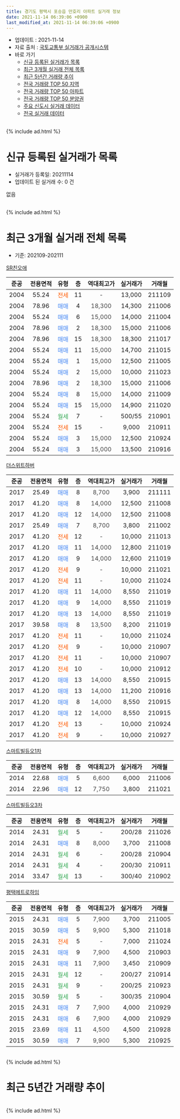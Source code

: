 ```yaml
---
title: 경기도 평택시 포승읍 만호리 아파트 실거래 정보
date: 2021-11-14 06:39:06 +0900
last_modified_at: 2021-11-14 06:39:06 +0900
---
```


* 업데이트 : 2021-11-14
* 자료 출처 : [국토교통부 실거래가 공개시스템](http://rt.molit.go.kr)
* 바로 가기
    * [신규 등록된 실거래가 목록](#신규-등록된-실거래가-목록)
    * [최근 3개월 실거래 전체 목록](#최근-3개월-실거래-전체-목록)
    * [최근 5년간 거래량 추이](#최근-5년간-거래량-추이)
    * [전국 거래량 TOP 50 지역](https://inasie.github.io/apt-trade-info/최근-3개월-전국에서-가장-거래가-많이-발생한-지역)
    * [전국 거래량 TOP 50 아파트](https://inasie.github.io/apt-trade-info/최근-3개월-전국에서-가장-거래가-많이-발생한-아파트)
    * [전국 거래량 TOP 50 분양권](https://inasie.github.io/apt-trade-info/최근-3개월-전국에서-가장-거래가-많이-발생한-분양권)
    * [주요 신도시 실거래 데이터](https://inasie.github.io/apt-trade-info/주요-신도시)
    * [전국 실거래 데이터](https://inasie.github.io/apt-trade-info/전국)
<br>
{% include ad.html %}
<br>

# 신규 등록된 실거래가 목록
* 실거래가 등록일: 20211114
* 업데이트 된 실거래 수: 0 건

없음

<br>
{% include ad.html %}
<br>

# 최근 3개월 실거래 전체 목록
* 기준: 202109-202111


[SR친오애](https://search.naver.com/search.naver?query=%EA%B2%BD%EA%B8%B0%EB%8F%84+%ED%8F%89%ED%83%9D%EC%8B%9C+%ED%8F%AC%EC%8A%B9%EC%9D%8D+%EB%A7%8C%ED%98%B8%EB%A6%AC+SR%EC%B9%9C%EC%98%A4%EC%95%A0)

|준공|전용면적|유형|층|역대최고가|실거래가|거래월|
|:---:|:---:|:---:|:---:|:---:|:---:|:---:|
|2004|55.24|<span style="color:#ff5a00">전세</span>|11|<span style="color:#444444">-</span>|13,000|211109|
|2004|78.96|<span style="color:#4285f3">매매</span>|4|<span style="color:#444444">18,300</span>|14,300|211006|
|2004|55.24|<span style="color:#4285f3">매매</span>|6|<span style="color:#444444">15,000</span>|14,000|211004|
|2004|78.96|<span style="color:#4285f3">매매</span>|2|<span style="color:#444444">18,300</span>|15,000|211006|
|2004|78.96|<span style="color:#4285f3">매매</span>|15|<span style="color:#444444">18,300</span>|18,300|211017|
|2004|55.24|<span style="color:#4285f3">매매</span>|11|<span style="color:#444444">15,000</span>|14,700|211015|
|2004|55.24|<span style="color:#4285f3">매매</span>|1|<span style="color:#444444">15,000</span>|12,500|211005|
|2004|55.24|<span style="color:#4285f3">매매</span>|2|<span style="color:#444444">15,000</span>|10,000|211023|
|2004|78.96|<span style="color:#4285f3">매매</span>|2|<span style="color:#444444">18,300</span>|15,000|211006|
|2004|55.24|<span style="color:#4285f3">매매</span>|8|<span style="color:#444444">15,000</span>|14,000|211009|
|2004|55.24|<span style="color:#4285f3">매매</span>|15|<span style="color:#444444">15,000</span>|14,900|211020|
|2004|55.24|<span style="color:#34a853">월세</span>|7|<span style="color:#444444">-</span>|500/55|210901|
|2004|55.24|<span style="color:#ff5a00">전세</span>|15|<span style="color:#444444">-</span>|9,000|210911|
|2004|55.24|<span style="color:#4285f3">매매</span>|3|<span style="color:#444444">15,000</span>|12,500|210924|
|2004|55.24|<span style="color:#4285f3">매매</span>|3|<span style="color:#444444">15,000</span>|13,500|210916|

[더스위트하버](https://search.naver.com/search.naver?query=%EA%B2%BD%EA%B8%B0%EB%8F%84+%ED%8F%89%ED%83%9D%EC%8B%9C+%ED%8F%AC%EC%8A%B9%EC%9D%8D+%EB%A7%8C%ED%98%B8%EB%A6%AC+%EB%8D%94%EC%8A%A4%EC%9C%84%ED%8A%B8%ED%95%98%EB%B2%84)

|준공|전용면적|유형|층|역대최고가|실거래가|거래월|
|:---:|:---:|:---:|:---:|:---:|:---:|:---:|
|2017|25.49|<span style="color:#4285f3">매매</span>|8|<span style="color:#444444">8,700</span>|3,900|211111|
|2017|41.20|<span style="color:#4285f3">매매</span>|8|<span style="color:#444444">14,000</span>|12,500|211008|
|2017|41.20|<span style="color:#4285f3">매매</span>|12|<span style="color:#444444">14,000</span>|12,500|211008|
|2017|25.49|<span style="color:#4285f3">매매</span>|7|<span style="color:#444444">8,700</span>|3,800|211002|
|2017|41.20|<span style="color:#ff5a00">전세</span>|12|<span style="color:#444444">-</span>|10,000|211013|
|2017|41.20|<span style="color:#4285f3">매매</span>|11|<span style="color:#444444">14,000</span>|12,800|211019|
|2017|41.20|<span style="color:#4285f3">매매</span>|9|<span style="color:#444444">14,000</span>|12,600|211019|
|2017|41.20|<span style="color:#ff5a00">전세</span>|9|<span style="color:#444444">-</span>|10,000|211021|
|2017|41.20|<span style="color:#ff5a00">전세</span>|11|<span style="color:#444444">-</span>|10,000|211024|
|2017|41.20|<span style="color:#4285f3">매매</span>|11|<span style="color:#444444">14,000</span>|8,550|211019|
|2017|41.20|<span style="color:#4285f3">매매</span>|9|<span style="color:#444444">14,000</span>|8,550|211019|
|2017|41.20|<span style="color:#4285f3">매매</span>|13|<span style="color:#444444">14,000</span>|8,550|211019|
|2017|39.58|<span style="color:#4285f3">매매</span>|8|<span style="color:#444444">13,500</span>|8,200|211019|
|2017|41.20|<span style="color:#ff5a00">전세</span>|11|<span style="color:#444444">-</span>|10,000|211024|
|2017|41.20|<span style="color:#ff5a00">전세</span>|9|<span style="color:#444444">-</span>|10,000|210907|
|2017|41.20|<span style="color:#ff5a00">전세</span>|11|<span style="color:#444444">-</span>|10,000|210907|
|2017|41.20|<span style="color:#ff5a00">전세</span>|10|<span style="color:#444444">-</span>|10,000|210912|
|2017|41.20|<span style="color:#4285f3">매매</span>|13|<span style="color:#444444">14,000</span>|8,550|210915|
|2017|41.20|<span style="color:#4285f3">매매</span>|13|<span style="color:#444444">14,000</span>|11,200|210916|
|2017|41.20|<span style="color:#4285f3">매매</span>|8|<span style="color:#444444">14,000</span>|8,550|210915|
|2017|41.20|<span style="color:#4285f3">매매</span>|12|<span style="color:#444444">14,000</span>|8,550|210915|
|2017|41.20|<span style="color:#ff5a00">전세</span>|13|<span style="color:#444444">-</span>|10,000|210924|
|2017|41.20|<span style="color:#ff5a00">전세</span>|9|<span style="color:#444444">-</span>|10,000|210927|

[스마트빌듀오1차](https://search.naver.com/search.naver?query=%EA%B2%BD%EA%B8%B0%EB%8F%84+%ED%8F%89%ED%83%9D%EC%8B%9C+%ED%8F%AC%EC%8A%B9%EC%9D%8D+%EB%A7%8C%ED%98%B8%EB%A6%AC+%EC%8A%A4%EB%A7%88%ED%8A%B8%EB%B9%8C%EB%93%80%EC%98%A41%EC%B0%A8)

|준공|전용면적|유형|층|역대최고가|실거래가|거래월|
|:---:|:---:|:---:|:---:|:---:|:---:|:---:|
|2014|22.68|<span style="color:#4285f3">매매</span>|5|<span style="color:#444444">6,600</span>|6,000|211006|
|2014|22.96|<span style="color:#4285f3">매매</span>|12|<span style="color:#444444">7,750</span>|3,800|211021|

[스마트빌듀오3차](https://search.naver.com/search.naver?query=%EA%B2%BD%EA%B8%B0%EB%8F%84+%ED%8F%89%ED%83%9D%EC%8B%9C+%ED%8F%AC%EC%8A%B9%EC%9D%8D+%EB%A7%8C%ED%98%B8%EB%A6%AC+%EC%8A%A4%EB%A7%88%ED%8A%B8%EB%B9%8C%EB%93%80%EC%98%A43%EC%B0%A8)

|준공|전용면적|유형|층|역대최고가|실거래가|거래월|
|:---:|:---:|:---:|:---:|:---:|:---:|:---:|
|2014|24.31|<span style="color:#34a853">월세</span>|5|<span style="color:#444444">-</span>|200/28|211026|
|2014|24.31|<span style="color:#4285f3">매매</span>|8|<span style="color:#444444">8,000</span>|3,700|211008|
|2014|24.31|<span style="color:#34a853">월세</span>|6|<span style="color:#444444">-</span>|200/28|210904|
|2014|24.31|<span style="color:#34a853">월세</span>|4|<span style="color:#444444">-</span>|200/30|210911|
|2014|33.47|<span style="color:#34a853">월세</span>|13|<span style="color:#444444">-</span>|300/40|210902|


<script async src="//pagead2.googlesyndication.com/pagead/js/adsbygoogle.js"></script>
<!-- 기본 -->
<ins class="adsbygoogle"
     style="display:block"
     data-ad-client="ca-pub-2446590836940007"
     data-ad-slot="1659523306"
     data-ad-format="auto"
     data-full-width-responsive="true"></ins>
<script>
(adsbygoogle = window.adsbygoogle || []).push({});
</script>


[평택메트로하임](https://search.naver.com/search.naver?query=%EA%B2%BD%EA%B8%B0%EB%8F%84+%ED%8F%89%ED%83%9D%EC%8B%9C+%ED%8F%AC%EC%8A%B9%EC%9D%8D+%EB%A7%8C%ED%98%B8%EB%A6%AC+%ED%8F%89%ED%83%9D%EB%A9%94%ED%8A%B8%EB%A1%9C%ED%95%98%EC%9E%84)

|준공|전용면적|유형|층|역대최고가|실거래가|거래월|
|:---:|:---:|:---:|:---:|:---:|:---:|:---:|
|2015|24.31|<span style="color:#4285f3">매매</span>|5|<span style="color:#444444">7,900</span>|3,700|211005|
|2015|30.59|<span style="color:#4285f3">매매</span>|5|<span style="color:#444444">9,900</span>|5,300|211018|
|2015|24.31|<span style="color:#ff5a00">전세</span>|5|<span style="color:#444444">-</span>|7,000|211024|
|2015|24.31|<span style="color:#4285f3">매매</span>|9|<span style="color:#444444">7,900</span>|4,500|210903|
|2015|24.31|<span style="color:#4285f3">매매</span>|11|<span style="color:#444444">7,900</span>|3,450|210909|
|2015|24.31|<span style="color:#34a853">월세</span>|12|<span style="color:#444444">-</span>|200/27|210914|
|2015|24.31|<span style="color:#34a853">월세</span>|9|<span style="color:#444444">-</span>|200/25|210923|
|2015|30.59|<span style="color:#34a853">월세</span>|5|<span style="color:#444444">-</span>|300/35|210904|
|2015|24.31|<span style="color:#4285f3">매매</span>|7|<span style="color:#444444">7,900</span>|4,000|210929|
|2015|24.31|<span style="color:#4285f3">매매</span>|6|<span style="color:#444444">7,900</span>|4,000|210929|
|2015|23.69|<span style="color:#4285f3">매매</span>|11|<span style="color:#444444">4,500</span>|4,500|210928|
|2015|30.59|<span style="color:#4285f3">매매</span>|7|<span style="color:#444444">9,900</span>|5,300|210925|


<br>
{% include ad.html %}
<br>

# 최근 5년간 거래량 추이


<div style="width:100%;">
    <canvas id="deal_progress" height="200"></canvas>
</div>

<script>
new Chart(document.getElementById("deal_progress"), {
    type: 'line',
    data: {
        labels: ['201611','201612','201701','201702','201703','201704','201705','201706','201707','201708','201709','201710','201711','201712','201801','201802','201803','201804','201805','201806','201807','201808','201809','201810','201811','201812','201901','201902','201903','201904','201905','201906','201907','201908','201909','201910','201911','201912','202001','202002','202003','202004','202005','202006','202007','202008','202009','202010','202011','202012','202101','202102','202103','202104','202105','202106','202107','202108','202109','202110','202111'],
        datasets: [{
            label: '매매',
            pointRadius: 1,
            data: [2, 3, 3, 3, 6, 10, 2, 5, 6, 4, 2, 2, 5, 3, 4, 1, 3, 3, 2, 4, 1, 4, 0, 12, 4, 2, 1, 0, 8, 4, 5, 5, 3, 3, 1, 2, 3, 2, 2, 11, 2, 33, 2, 15, 9, 6, 4, 11, 5, 6, 10, 5, 12, 26, 28, 10, 17, 32, 12, 24, 1],
            borderColor: "rgba(255, 201, 14, 1)",
            backgroundColor: "rgba(255, 201, 14, 0.5)",
            fill: false,
            lineTension: 0
        },{
            label: '전월세',
            pointRadius: 1,
            data: [7, 4, 5, 9, 5, 6, 5, 4, 12, 2, 9, 2, 5, 8, 12, 5, 5, 3, 3, 10, 2, 4, 3, 0, 4, 5, 9, 6, 3, 8, 6, 1, 5, 4, 6, 6, 1, 6, 3, 8, 6, 6, 6, 3, 7, 12, 12, 8, 5, 3, 9, 9, 5, 7, 6, 7, 11, 15, 13, 6, 1],
            borderColor: "rgba(0, 141, 185, 1)",
            backgroundColor: "rgba(0, 141, 185, 0.5)",
            fill: false,
            lineTension: 0
        }
        ]
    },
    options: {
        responsive: true,
        title: {
            display: false
        },
        tooltips: {
            mode: 'index',
            intersect: false
        },
        hover: {
            mode: 'nearest',
            intersect: true
        },
        scales: {
            xAxes: [{
                display: true,
                scaleLabel: {
                    display: true,
                    labelString: '년/월'
                }
            }],
            yAxes: [{
                display: true,
                ticks: {
                    suggestedMin: 0,
                },
                scaleLabel: {
                    display: true,
                    labelString: '실거래 수'
                }
            }]
        }
    }
});

</script>


<br>
{% include ad.html %}
<br>

